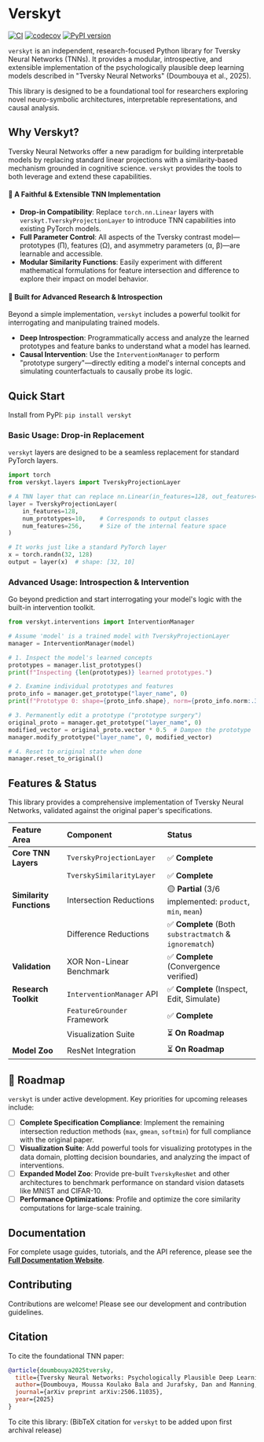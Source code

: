 # Verskyt

[![CI](https://github.com/jeffreyksmithjr/verskyt/workflows/CI/badge.svg)](https://github.com/jeffreyksmithjr/verskyt/actions/workflows/ci.yml) [![codecov](https://codecov.io/gh/jeffreyksmithjr/verskyt/branch/main/graph/badge.svg)](https://codecov.io/gh/jeffreyksmithjr/verskyt) [![PyPI version](https://badge.fury.io/py/verskyt.svg)](https://badge.fury.io/py/verskyt)

`verskyt` is an independent, research-focused Python library for Tversky Neural Networks (TNNs). It provides a modular, introspective, and extensible implementation of the psychologically plausible deep learning models described in "Tversky Neural Networks" (Doumbouya et al., 2025).

This library is designed to be a foundational tool for researchers exploring novel neuro-symbolic architectures, interpretable representations, and causal analysis.

## Why Verskyt?

Tversky Neural Networks offer a new paradigm for building interpretable models by replacing standard linear projections with a similarity-based mechanism grounded in cognitive science. `verskyt` provides the tools to both leverage and extend these capabilities.

#### 🧠 A Faithful & Extensible TNN Implementation

  * **Drop-in Compatibility**: Replace `torch.nn.Linear` layers with `verskyt.TverskyProjectionLayer` to introduce TNN capabilities into existing PyTorch models.
  * **Full Parameter Control**: All aspects of the Tversky contrast model—prototypes (Π), features (Ω), and asymmetry parameters (α, β)—are learnable and accessible.
  * **Modular Similarity Functions**: Easily experiment with different mathematical formulations for feature intersection and difference to explore their impact on model behavior.

#### 🔬 Built for Advanced Research & Introspection

Beyond a simple implementation, `verskyt` includes a powerful toolkit for interrogating and manipulating trained models.

  * **Deep Introspection**: Programmatically access and analyze the learned prototypes and feature banks to understand what a model has learned.
  * **Causal Intervention**: Use the `InterventionManager` to perform "prototype surgery"—directly editing a model's internal concepts and simulating counterfactuals to causally probe its logic.

## Quick Start

Install from PyPI:
`pip install verskyt`

### Basic Usage: Drop-in Replacement

`verskyt` layers are designed to be a seamless replacement for standard PyTorch layers.

```python
import torch
from verskyt.layers import TverskyProjectionLayer

# A TNN layer that can replace nn.Linear(in_features=128, out_features=10)
layer = TverskyProjectionLayer(
    in_features=128,
    num_prototypes=10,    # Corresponds to output classes
    num_features=256,     # Size of the internal feature space
)

# It works just like a standard PyTorch layer
x = torch.randn(32, 128)
output = layer(x)  # shape: [32, 10]
```

### Advanced Usage: Introspection & Intervention

Go beyond prediction and start interrogating your model's logic with the built-in intervention toolkit.

```python
from verskyt.interventions import InterventionManager

# Assume 'model' is a trained model with TverskyProjectionLayer
manager = InterventionManager(model)

# 1. Inspect the model's learned concepts
prototypes = manager.list_prototypes()
print(f"Inspecting {len(prototypes)} learned prototypes.")

# 2. Examine individual prototypes and features
proto_info = manager.get_prototype("layer_name", 0)
print(f"Prototype 0: shape={proto_info.shape}, norm={proto_info.norm:.3f}")

# 3. Permanently edit a prototype ("prototype surgery")
original_proto = manager.get_prototype("layer_name", 0)
modified_vector = original_proto.vector * 0.5  # Dampen the prototype
manager.modify_prototype("layer_name", 0, modified_vector)

# 4. Reset to original state when done
manager.reset_to_original()
```

## Features & Status

This library provides a comprehensive implementation of Tversky Neural Networks, validated against the original paper's specifications.

| Feature Area | Component | Status |
| :--- | :--- | :--- |
| **Core TNN Layers** | `TverskyProjectionLayer` | ✅ **Complete** |
| | `TverskySimilarityLayer` | ✅ **Complete** |
| **Similarity Functions** | Intersection Reductions | 🟡 **Partial** (3/6 implemented: `product`, `min`, `mean`) |
| | Difference Reductions | ✅ **Complete** (Both `substractmatch` & `ignorematch`) |
| **Validation** | XOR Non-Linear Benchmark | ✅ **Complete** (Convergence verified) |
| **Research Toolkit**| `InterventionManager` API | ✅ **Complete** (Inspect, Edit, Simulate) |
| | `FeatureGrounder` Framework | ✅ **Complete** |
| | Visualization Suite | ⏳ **On Roadmap** |
| **Model Zoo** | ResNet Integration | ⏳ **On Roadmap** |

## 🚀 Roadmap

`verskyt` is under active development. Key priorities for upcoming releases include:

  * [ ] **Complete Specification Compliance**: Implement the remaining intersection reduction methods (`max`, `gmean`, `softmin`) for full compliance with the original paper.
  * [ ] **Visualization Suite**: Add powerful tools for visualizing prototypes in the data domain, plotting decision boundaries, and analyzing the impact of interventions.
  * [ ] **Expanded Model Zoo**: Provide pre-built `TverskyResNet` and other architectures to benchmark performance on standard vision datasets like MNIST and CIFAR-10.
  * [ ] **Performance Optimizations**: Profile and optimize the core similarity computations for large-scale training.

## Documentation

For complete usage guides, tutorials, and the API reference, please see the **[Full Documentation Website](https://verskyt.readthedocs.io)**.

## Contributing

Contributions are welcome! Please see our development and contribution guidelines.

## Citation

To cite the foundational TNN paper:

```bibtex
@article{doumbouya2025tversky,
  title={Tversky Neural Networks: Psychologically Plausible Deep Learning with Differentiable Tversky Similarity},
  author={Doumbouya, Moussa Koulako Bala and Jurafsky, Dan and Manning, Christopher D.},
  journal={arXiv preprint arXiv:2506.11035},
  year={2025}
}
```

To cite this library:
(BibTeX citation for `verskyt` to be added upon first archival release)
